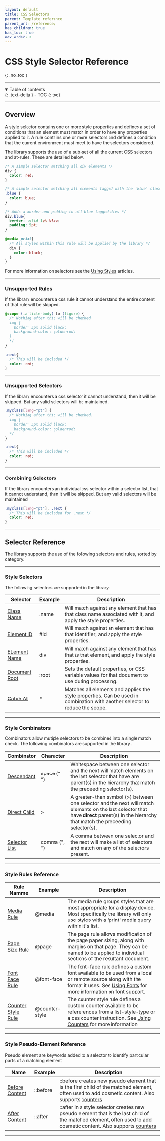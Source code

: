 ```yaml
---
layout: default
title: CSS Selectors
parent: Template reference
parent_url: /reference/
has_children: true
has_toc: true
nav_order: 3
---
```


# CSS Style Selector Reference
{: .no_toc }

---

<details open markdown="block">
  <summary>
    Table of contents
  </summary>
  {: .text-delta }
- TOC
{: toc}
</details>

---

## Overview

A style selector contains one or more style properties and defines a set of conditions that an element must match in order to have any properties applied to it.
A rule contains one or more selectors and defines a condition that the current environment must meet to have the selectors considered.

The library supports the use of a sub-set of all the current CSS selectors and at-rules. These are detailed below.

```css
/* A simple selector matching all div elements */
div {
  color: red;
}

/* A simple selector matching all elements tagged with the 'blue' class */
.blue {
  color: blue;
}

/* Adds a border and padding to all blue tagged divs */
div.blue{
  border: solid 1pt blue;
  padding: 5pt;
}

@media print{
  /* All styles within this rule will be applied by the library */
  div {
    color: black;
  }
}
```

For more information on selectors see the <a href='/learning/styles/'>Using Styles</a> articles.

---

### Unsupported Rules

If the library encounters a css rule it cannot understand the entire content of that rule will be skipped.

```css
@scope (.article-body) to (figure) {
  /* Nothing after this will be checked
  img {
    border: 5px solid black;
    background-color: goldenrod;
  }
  */
}

.next{
  /* This will be included */
  color: red;
}
```

---

### Unsupported Selectors

If the library encounters a css selector it cannot understand, then it will be skipped. But any valid selectors will be maintained.

```css
.myclass[lang="pt"] {
  /* Nothing after this will be checked.
  img {
    border: 5px solid black;
    background-color: goldenrod;
  */
}

.next{
  /* This will be included */
  color: red;
}
```

---

### Combining Selectors

If the library encounters an individual css selector within a selector list, that it cannot understand, then it will be skipped. But any valid selectors will be maintained.

```css
.myclass[lang="pt"], .next {
  /* This will be included for .next */
  color: red;
}
```

---


## Selector Reference

The library supports the use of the following selectors and rules, sorted by category.

---

### Style Selectors

The following selectors are supported in the library.


| Selector  | Example  | Description |
|---|---|---|
| <a href='selectors/class.html' >Class Name</a>   | .name | Will match against any element that has that class name associated with it, and apply the style properties.   |
| <a href='selectors/id.html' >Element ID</a>   | #id | Will match against an element that has that identifier, and apply the style properties.   |
| <a href='selectors/tag.html' >ELement Name</a>   | div | Will match against any element that has that *is* that element, and apply the style properties.   |
| <a href='selectors/root.html' >Document Root</a>   | :root | Sets the default properties, or CSS variable values for that document to use during processing.   |
| <a href='selectors/all.html' >Catch All</a>   | \* | Matches all elements and applies the style properties. Can be used in combination with another selector to reduce the scope.   |

---

### Style Combinators


Combinators allow mutiple selectors to be combined into a single match check. The following combinators are supported in the library .


| Combinator  | Character  | Description |
|---|---|---|
| <a href='combinators/descendant.html' >Descendant</a>   | space (" ") | Whitespace between one selector and the next will match elements on the last selector that have any parent(s) in the hierarchy that match the preceeding selector(s).   |
| <a href='combinators/child.html' >Direct Child</a>   | &gt; | A greater-than symbol (&gt;) between one selector and the next will match elements on the last selector that have **direct** parent(s) in the hierarchy that match the preceeding selector(s).   |
| <a href='combinators/list.html' >Selector List</a>   | comma (", ") | A comma between one selector and the next will make a list of selectors and match on any of the selectors present.   |

---

### Style Rules Reference


| Rule Namme  | Example  | Description |
|---|---|---|
| <a href='combinators/media.html' >Media Rule</a>   | @media | The media rule groups styles that are most appropriate for a display device. Most specifically the library will only use styles with a 'print' media query within it's list.   |
| <a href='combinators/page.html' >Page Size Rule</a>   | @page | The page rule allows modification of the page paper sizing, along with margins on that page. They can be named to be applied to individual sections of the resultant document.  |
| <a href='combinators/font-face.html' >Font Face Rule</a>   | @font-face | The font-face rule defines a custom font available to be used from a local or remote source along with the format it uses. See <a href='/learning/styles/fonts.html' >Using Fonts</a> for more information on font support.   |
| <a href='combinators/counter-style.html' >Counter Style Rule</a>   | @counter-style | The counter style rule defines a custom counter available to be refererences from a list-style-type or a css counter instruction. See <a href='/learning/styles/counters.html' >Using Counters</a> for more information.   |

---

### Style Pseudo-Element Reference

Pseudo element are keywords added to a selector to identify particular parts of a matching element 

| Name  | Example  | Description |
|---|---|---|
| <a href='pseudo/before.html' >Before Content</a>   | ::before | ::before creates new pseudo element that is the first child of the matched element, often used to add cosmetic content. Also supports <a href='/learning/styles/counters.html' >counters</a>  |
| <a href='pseudo/after.html' >After Content</a>   | ::after | ::after in a style selector creates new pseudo element that is the last child of the matched element, often used to add cosmetic content. Also supports <a href='/learning/styles/counters.html' >counters</a>  |


---


